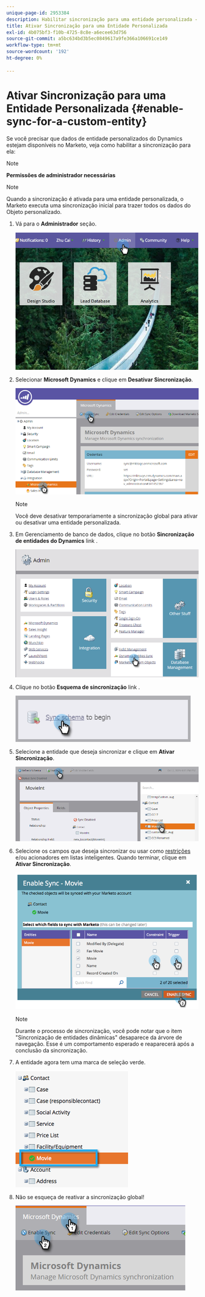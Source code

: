 ```yaml
---
unique-page-id: 2953384
description: Habilitar sincronização para uma entidade personalizada - Documentos do Marketo - Documentação do produto
title: Ativar Sincronização para uma Entidade Personalizada
exl-id: 4b075bf3-f10b-4725-8c8e-a6ecee63d756
source-git-commit: a5bc634bd3b5ec0849617a9fe366a106691ce149
workflow-type: tm+mt
source-wordcount: '192'
ht-degree: 0%

---
```


# Ativar Sincronização para uma Entidade Personalizada {#enable-sync-for-a-custom-entity}

Se você precisar que dados de entidade personalizados do Dynamics estejam disponíveis no Marketo, veja como habilitar a sincronização para ela:

>[!NOTE]
>
>**Permissões de administrador necessárias**

>[!NOTE]
>
>Quando a sincronização é ativada para uma entidade personalizada, o Marketo executa uma sincronização inicial para trazer todos os dados do Objeto personalizado.

1. Vá para o **Administrador** seção.

   ![](assets/enable-sync-for-a-custom-entity-1.png)

1. Selecionar **Microsoft Dynamics** e clique em **Desativar Sincronização**.

   ![](assets/enable-sync-for-a-custom-entity-2.png)

   >[!NOTE]
   >
   >Você deve desativar temporariamente a sincronização global para ativar ou desativar uma entidade personalizada.

1. Em Gerenciamento de banco de dados, clique no botão **Sincronização de entidades do Dynamics** link .

   ![](assets/enable-sync-for-a-custom-entity-3.png)

1. Clique no botão **Esquema de sincronização** link .

   ![](assets/enable-sync-for-a-custom-entity-4.png)

1. Selecione a entidade que deseja sincronizar e clique em **Ativar Sincronização**.

   ![](assets/enable-sync-for-a-custom-entity-5.png)

1. Selecione os campos que deseja sincronizar ou usar como [restrições](/help/marketo/product-docs/core-marketo-concepts/smart-lists-and-static-lists/using-smart-lists/add-a-constraint-to-a-smart-list-filter.md) e/ou acionadores em listas inteligentes. Quando terminar, clique em **Ativar Sincronização**.

   ![](assets/enable-sync-for-a-custom-entity-6.png)

   >[!NOTE]
   >
   >Durante o processo de sincronização, você pode notar que o item &quot;Sincronização de entidades dinâmicas&quot; desaparece da árvore de navegação. Esse é um comportamento esperado e reaparecerá após a conclusão da sincronização.

1. A entidade agora tem uma marca de seleção verde.

   ![](assets/enable-sync-for-a-custom-entity-7.png)

1. Não se esqueça de reativar a sincronização global!

   ![](assets/enable-sync-for-a-custom-entity-8.png)

